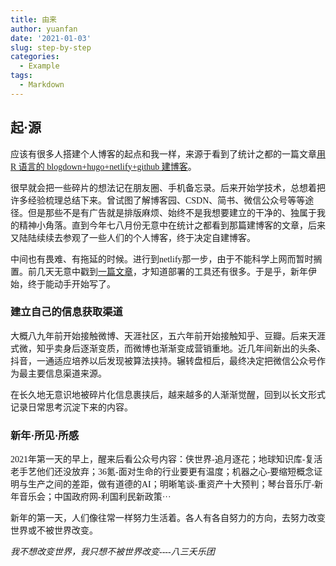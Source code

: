 ```yaml
---
title: 由来
author: yuanfan
date: '2021-01-03'
slug: step-by-step
categories:
  - Example
tags:
  - Markdown
---
```


## 起·源
<font face="微软雅黑">应该有很多人搭建个人博客的起点和我一样，来源于看到了统计之都的一篇文章[用 R 语言的 blogdown+hugo+netlify+github 建博客](https://cosx.org/2018/01/build-blog-with-blogdown-hugo-netlify-github/)。

<!--more-->

<font face="微软雅黑">很早就会把一些碎片的想法记在朋友圈、手机备忘录。后来开始学技术，总想着把许多经验梳理总结下来。曾试图了解博客园、CSDN、简书、微信公众号等等途径。但是那些不是有广告就是排版麻烦、始终不是我想要建立的干净的、独属于我的精神小角落。直到今年七八月份无意中在统计之都看到那篇建博客的文章，后来又陆陆续续去参观了一些人们的个人博客，终于决定自建博客。


<font face="微软雅黑">中间也有畏难、有拖延的时候。进行到netlify那一步，由于不能科学上网而暂时搁置。前几天无意中戳到[一篇文章](https://i.vince.pub/p/hexo-static/)，才知道部署的工具还有很多。于是乎，新年伊始，终于能动手开始写了。


### 建立自己的信息获取渠道
<font face="微软雅黑">大概八九年前开始接触微博、天涯社区，五六年前开始接触知乎、豆瓣。后来天涯式微，知乎卖身后逐渐变质，而微博也渐渐变成营销重地。近几年间新出的头条、抖音，一通适应培养以后发现被算法挟持。辗转盘桓后，最终决定把微信公众号作为最主要信息渠道来源。


在长久地无意识地被碎片化信息裹挟后，越来越多的人渐渐觉醒，回到以长文形式记录日常思考沉淀下来的内容。


### 新年·所见·所感
<font face="微软雅黑">2021年第一天的早上，醒来后看公众号内容：侠世界-追月逐花；地球知识库-复活老手艺他们还没放弃；36氪-面对生命的行业要更有温度；机器之心-要缩短概念证明与生产之间的差距，做有道德的AI；明晰笔谈-重资产十大预判；琴台音乐厅-新年音乐会；中国政府网-利国利民新政策···


<font face="微软雅黑">新年的第一天，人们像往常一样努力生活着。各人有各自努力的方向，去努力改变世界或不被世界改变。

_我不想改变世界，我只想不被世界改变----八三夭乐团_







